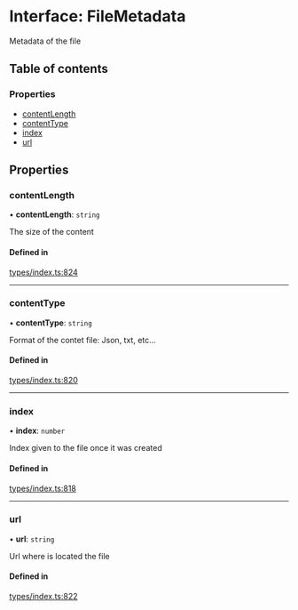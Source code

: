 # Interface: FileMetadata

Metadata of the file

## Table of contents

### Properties

- [contentLength](FileMetadata.md#contentlength)
- [contentType](FileMetadata.md#contenttype)
- [index](FileMetadata.md#index)
- [url](FileMetadata.md#url)

## Properties

### contentLength

• **contentLength**: `string`

The size of the content

#### Defined in

[types/index.ts:824](https://github.com/nevermined-io/react-components/blob/fb2f21e/catalog/src/types/index.ts#L824)

___

### contentType

• **contentType**: `string`

Format of the contet file: Json, txt, etc...

#### Defined in

[types/index.ts:820](https://github.com/nevermined-io/react-components/blob/fb2f21e/catalog/src/types/index.ts#L820)

___

### index

• **index**: `number`

Index given to the file once it was created

#### Defined in

[types/index.ts:818](https://github.com/nevermined-io/react-components/blob/fb2f21e/catalog/src/types/index.ts#L818)

___

### url

• **url**: `string`

Url where is located the file

#### Defined in

[types/index.ts:822](https://github.com/nevermined-io/react-components/blob/fb2f21e/catalog/src/types/index.ts#L822)
